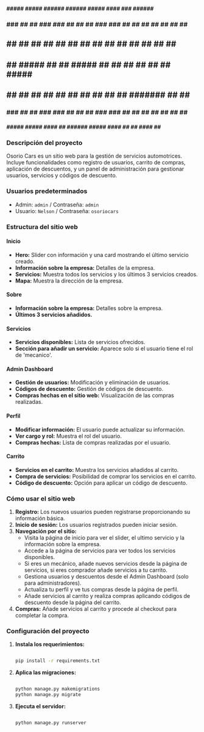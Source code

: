  #####    #####    #####   ######    ######   #####     ####     ###    ######    #####   
### ###  ##   ##  ### ###   ##  ##     ##    ### ###   ##  ##   ## ##    ##  ##  ##   ##  
##   ##  ##       ##   ##   ##  ##     ##    ##   ##  ##       ##   ##   ##  ##  ##       
##   ##   #####   ##   ##   #####      ##    ##   ##  ##       ##   ##   #####    #####   
##   ##       ##  ##   ##   ## ##      ##    ##   ##  ##       #######   ## ##        ##  
### ###  ##   ##  ### ###   ## ##      ##    ### ###   ##  ##  ##   ##   ## ##   ##   ##  
 #####    #####    #####   #### ##   ######   #####     ####   ##   ##  #### ##   #####   
                                                                                         
### Descripción del proyecto
Osorio Cars es un sitio web para la gestión de servicios automotrices. Incluye funcionalidades como registro de usuarios, carrito de compras, aplicación de descuentos, y un panel de administración para gestionar usuarios, servicios y códigos de descuento.

### Usuarios predeterminados
- Admin: `admin` / Contraseña: `admin`
- Usuario: `Nelson` / Contraseña: `osoriocars`

### Estructura del sitio web

#### Inicio
- **Hero:** Slider con información y una card mostrando el último servicio creado.
- **Información sobre la empresa:** Detalles de la empresa.
- **Servicios:** Muestra todos los servicios y los últimos 3 servicios creados.
- **Mapa:** Muestra la dirección de la empresa.

#### Sobre
- **Información sobre la empresa:** Detalles sobre la empresa.
- **Últimos 3 servicios añadidos.**

#### Servicios
- **Servicios disponibles:** Lista de servicios ofrecidos.
- **Sección para añadir un servicio:** Aparece solo si el usuario tiene el rol de 'mecanico'.

#### Admin Dashboard
- **Gestión de usuarios:** Modificación y eliminación de usuarios.
- **Códigos de descuento:** Gestión de códigos de descuento.
- **Compras hechas en el sitio web:** Visualización de las compras realizadas.

#### Perfil
- **Modificar información:** El usuario puede actualizar su información.
- **Ver cargo y rol:** Muestra el rol del usuario.
- **Compras hechas:** Lista de compras realizadas por el usuario.

#### Carrito
- **Servicios en el carrito:** Muestra los servicios añadidos al carrito.
- **Compra de servicios:** Posibilidad de comprar los servicios en el carrito.
- **Código de descuento:** Opción para aplicar un código de descuento.

### Cómo usar el sitio web

1. **Registro:** Los nuevos usuarios pueden registrarse proporcionando su información básica.
2. **Inicio de sesión:** Los usuarios registrados pueden iniciar sesión.
3. **Navegación por el sitio:**
   - Visita la página de inicio para ver el slider, el ultimo servicio y la información sobre la empresa.
   - Accede a la página de servicios para ver todos los servicios disponibles.
   - Si eres un mecánico, añade nuevos servicios desde la página de servicios, si eres comprador añade servicios a tu carrito.
   - Gestiona usuarios y descuentos desde el Admin Dashboard (solo para administradores).
   - Actualiza tu perfil y ve tus compras desde la página de perfil.
   - Añade servicios al carrito y realiza compras aplicando códigos de descuento desde la página del carrito.
4. **Compras:** Añade servicios al carrito y procede al checkout para completar la compra.

### Configuración del proyecto

1. **Instala los requerimientos:**
   ```bash

   pip install -r requirements.txt

   ```

2. **Aplica las migraciones:**
   ```bash

   python manage.py makemigrations
   python manage.py migrate

   ```

3. **Ejecuta el servidor:**
   ```bash

   python manage.py runserver
   
   ```
